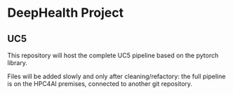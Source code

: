 # DeepHealth Project
## UC5

This repository will host the complete UC5 pipeline based on the pytorch library.

Files will be added slowly and only after cleaning/refactory: the full pipeline is on the HPC4AI premises, connected to another git repository.

